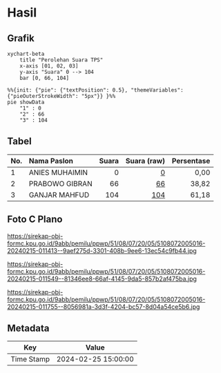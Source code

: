 # Hasil

## Grafik

```mermaid
xychart-beta
    title "Perolehan Suara TPS"
    x-axis [01, 02, 03]
    y-axis "Suara" 0 --> 104
    bar [0, 66, 104]
```

```mermaid
%%{init: {"pie": {"textPosition": 0.5}, "themeVariables": {"pieOuterStrokeWidth": "5px"}} }%%
pie showData
    "1" : 0
    "2" : 66
    "3" : 104
```

## Tabel

| No. | Nama Paslon    | Suara | Suara (raw) | Persentase |
|:--- |:-------------- | -----:| -----------:| ----------:|
| 1   | ANIES MUHAIMIN | 0     | [0][p-1]    | 0,00       |
| 2   | PRABOWO GIBRAN | 66    | [66][p-2]   | 38,82      |
| 3   | GANJAR MAHFUD  | 104   | [104][p-3]  | 61,18      |


[p-1]: https://github.com/gigit-pemilu/pemilu-2024-51-bali/blob/main/pilpres/hitung-suara/sub/51-bali/sub/08-buleleng/sub/07-sawan/sub/2005-sudaji/sub/016-tps/sub/paslon-1.txt
[p-2]: https://github.com/gigit-pemilu/pemilu-2024-51-bali/blob/main/pilpres/hitung-suara/sub/51-bali/sub/08-buleleng/sub/07-sawan/sub/2005-sudaji/sub/016-tps/sub/paslon-2.txt
[p-3]: https://github.com/gigit-pemilu/pemilu-2024-51-bali/blob/main/pilpres/hitung-suara/sub/51-bali/sub/08-buleleng/sub/07-sawan/sub/2005-sudaji/sub/016-tps/sub/paslon-3.txt

## Foto C Plano

https://sirekap-obj-formc.kpu.go.id/9abb/pemilu/ppwp/51/08/07/20/05/5108072005016-20240215-011413--9aef275d-3301-408b-9ee6-13ec54c9fb44.jpg

https://sirekap-obj-formc.kpu.go.id/9abb/pemilu/ppwp/51/08/07/20/05/5108072005016-20240215-011549--81346ee8-66af-4145-9da5-857b2af475ba.jpg

https://sirekap-obj-formc.kpu.go.id/9abb/pemilu/ppwp/51/08/07/20/05/5108072005016-20240215-011755--8056981a-3d3f-4204-bc57-8d04a54ce5b6.jpg


## Metadata

| Key        | Value               |
| ---------- | ------------------- |
| Time Stamp | 2024-02-25 15:00:00 |



